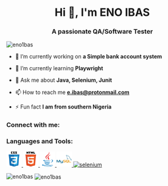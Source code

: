 <h1 align="center">Hi 👋, I'm ENO IBAS</h1>
<h3 align="center">A passionate QA/Software Tester</h3>


<p align="left"> <img src="https://komarev.com/ghpvc/?username=eno1bas&label=Profile%20views&color=0e75b6&style=flat" alt="eno1bas" /> </p>

- 🔭 I’m currently working on **a Simple bank account system**

- 🌱 I’m currently learning **Playwright**

- 💬 Ask me about **Java, Selenium, Junit**

- 📫 How to reach me **e.ibas@protonmail.com**

- ⚡ Fun fact **I am from southern Nigeria**

<h3 align="left">Connect with me:</h3>
<p align="left">
</p>

<h3 align="left">Languages and Tools:</h3>
<p align="left"> <a href="https://www.w3schools.com/css/" target="_blank" rel="noreferrer"> <img src="https://raw.githubusercontent.com/devicons/devicon/master/icons/css3/css3-original-wordmark.svg" alt="css3" width="40" height="40"/> </a> <a href="https://www.w3.org/html/" target="_blank" rel="noreferrer"> <img src="https://raw.githubusercontent.com/devicons/devicon/master/icons/html5/html5-original-wordmark.svg" alt="html5" width="40" height="40"/> </a> <a href="https://www.java.com" target="_blank" rel="noreferrer"> <img src="https://raw.githubusercontent.com/devicons/devicon/master/icons/java/java-original.svg" alt="java" width="40" height="40"/> </a> <a href="https://www.mysql.com/" target="_blank" rel="noreferrer"> <img src="https://raw.githubusercontent.com/devicons/devicon/master/icons/mysql/mysql-original-wordmark.svg" alt="mysql" width="40" height="40"/> </a> <a href="https://www.selenium.dev" target="_blank" rel="noreferrer"> <img src="https://raw.githubusercontent.com/detain/svg-logos/780f25886640cef088af994181646db2f6b1a3f8/svg/selenium-logo.svg" alt="selenium" width="40" height="40"/> </a> </p>

<p><img align="left" src="https://github-readme-stats.vercel.app/api/top-langs?username=eno1bas&show_icons=true&locale=en&layout=compact" alt="eno1bas" /></p>

<p>&nbsp;<img align="center" src="https://github-readme-stats.vercel.app/api?username=eno1bas&show_icons=true&locale=en" alt="eno1bas" /></p>
